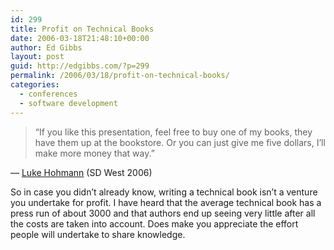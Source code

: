 ```yaml
---
id: 299
title: Profit on Technical Books
date: 2006-03-18T21:48:10+00:00
author: Ed Gibbs
layout: post
guid: http://edgibbs.com/?p=299
permalink: /2006/03/18/profit-on-technical-books/
categories:
  - conferences
  - software development
---
```

> &#8220;If you like this presentation, feel free to buy one of my books, they have them up at the bookstore. Or you can just give me five dollars, I&#8217;ll make more money that way.&#8221;

&#8212; [Luke Hohmann](http://www.lukehohmann.com/) (SD West 2006)

So in case you didn&#8217;t already know, writing a technical book isn&#8217;t a venture you undertake for profit. I have heard that the average technical book has a press run of about 3000 and that authors end up seeing very little after all the costs are taken into account. Does make you appreciate the effort people will undertake to share knowledge.